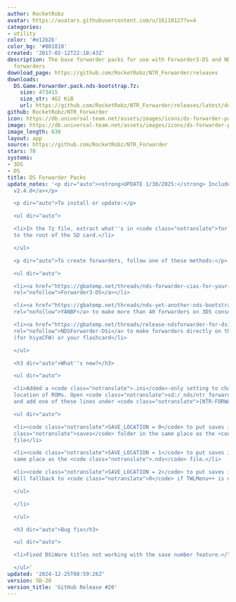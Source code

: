 ```yaml
---
author: RocketRobz
avatar: https://avatars.githubusercontent.com/u/16110127?v=4
categories:
- utility
color: '#e12b2b'
color_bg: '#801818'
created: '2017-02-12T22:18:43Z'
description: The base forwarder packs for use with Forwarder3-DS and NDSForwarder
  forwarders
download_page: https://github.com/RocketRobz/NTR_Forwarder/releases
downloads:
  DS.Game.Forwarder.pack.nds-bootstrap.7z:
    size: 473415
    size_str: 462 KiB
    url: https://github.com/RocketRobz/NTR_Forwarder/releases/latest/download/DS.Game.Forwarder.pack.nds-bootstrap.7z
github: RocketRobz/NTR_Forwarder
icon: https://db.universal-team.net/assets/images/icons/ds-forwarder-packs.png
image: https://db.universal-team.net/assets/images/icons/ds-forwarder-packs.png
image_length: 630
layout: app
source: https://github.com/RocketRobz/NTR_Forwarder
stars: 78
systems:
- 3DS
- DS
title: DS Forwarder Packs
update_notes: '<p dir="auto"><strong>UPDATE 1/30/2025:</strong> Includes <a href="https://github.com/DS-Homebrew/nds-bootstrap/releases/tag/v2.4.0">nds-bootstrap
  v2.4.0</a></p>

  <p dir="auto">To install or update:</p>

  <ul dir="auto">

  <li>In the 7z file, extract what''s in <code class="notranslate">for SD card root</code>
  to the root of the SD card.</li>

  </ul>

  <p dir="auto">To create forwarders, follow one of these methods:</p>

  <ul dir="auto">

  <li><a href="https://gbatemp.net/threads/nds-forwarder-cias-for-your-home-menu.426174/"
  rel="nofollow">Forwarder3-DS</a></li>

  <li><a href="https://gbatemp.net/threads/nds-yet-another-nds-bootstrap-forwarder-more-than-40-forwarders-are-now-possible.606138/"
  rel="nofollow">YANBF</a> to make more than 40 forwarders on 3DS consoles</li>

  <li><a href="https://gbatemp.net/threads/release-ndsforwarder-for-dsi-generate-hiyacfw-forwarders-on-the-dsi-directly.606964/"
  rel="nofollow">NDSForwarder-DSi</a> to make forwarders directly on the DSi console
  (for hiyaCFW) or your flashcard</li>

  </ul>

  <h3 dir="auto">What''s new?</h3>

  <ul dir="auto">

  <li>Added a <code class="notranslate">.ini</code>-only setting to change the save
  location of ROMs. Open <code class="notranslate">sd:/_nds/ntr_forwarder.ini</code>,
  and add one of these lines under <code class="notranslate">[NTR-FORWARDER]</code>:

  <ul dir="auto">

  <li><code class="notranslate">SAVE_LOCATION = 0</code> to put saves in the <code
  class="notranslate">saves</code> folder in the same place as the <code class="notranslate">.nds</code>
  file</li>

  <li><code class="notranslate">SAVE_LOCATION = 1</code> to put saves in the exact
  same place as the <code class="notranslate">.nds</code> file.</li>

  <li><code class="notranslate">SAVE_LOCATION = 2</code> to put saves in <code class="notranslate">sd:/_nds/TWiLightMenu/saves/</code>.
  Will fallback to <code class="notranslate">0</code> if TWLMenu++ is not installed.</li>

  </ul>

  </li>

  </ul>

  <h3 dir="auto">Bug fix</h3>

  <ul dir="auto">

  <li>Fixed DSiWare titles not working with the save number feature.</li>

  </ul>'
updated: '2024-12-25T08:59:26Z'
version: SD-20
version_title: 'GitHub Release #20'
---
```

